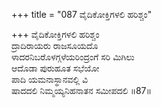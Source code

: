 +++
title = "087 ವೈದಿಕೋಕ್ತಿಗಳಲಿ ಹರಿಶ್ಚಂ"

+++
ವೈದಿಕೋಕ್ತಿಗಳಲಿ ಹರಿಶ್ಚಂ  
ದ್ರಾದಿರಾಯರು ರಾಜಸೂಯದೊ  
ಳಾದರನಿಬರೊಳಗ್ಗಳೆಯರಿಂದ್ರಂಗೆ ಸರಿ ಮಿಗಿಲು  
ಆದೊಡಾ ಪುರುಹೂತ ಸಭೆಯೋ   
ಪಾದಿ ಯಮನಾಸ್ಥಾನವಲ್ಲಿ ವಿ  
ಷಾದದಲಿ ನಿಮ್ಮಯ್ಯನಿಹನಾತನ ಸಮೀಪದಲಿ      ॥87॥